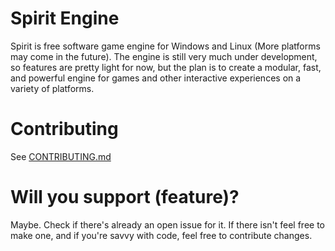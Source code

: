 # Spirit Engine
Spirit is free software game engine for Windows and Linux (More platforms may come in the future).
The engine is still very much under development, so features are pretty light for now, but the plan is to create a modular, fast, and powerful engine for games and other interactive experiences on a variety of platforms.

# Contributing
See [CONTRIBUTING.md](CONTRIBUTING.md)

# Will you support (feature)?
Maybe. Check if there's already an open issue for it.
If there isn't feel free to make one, and if you're savvy with code, feel free to contribute changes.
